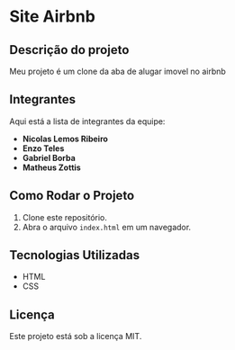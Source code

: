 # Site Airbnb

## Descrição do projeto
Meu projeto é um clone da aba de alugar imovel no airbnb

## Integrantes
Aqui está a lista de integrantes da equipe:

- **Nicolas Lemos Ribeiro**
- **Enzo Teles**
- **Gabriel Borba**
- **Matheus Zottis**

## Como Rodar o Projeto

1. Clone este repositório.
2. Abra o arquivo `index.html` em um navegador.

## Tecnologias Utilizadas
- HTML
- CSS

## Licença
Este projeto está sob a licença MIT.
